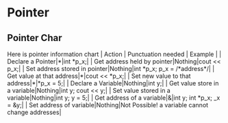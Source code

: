 # Pointer
## Pointer Char
Here is pointer information chart
| Action | Punctuation needed | Example |
| Declare a Pointer|\*|int \*p\_x;|
| Get address held by pointer|Nothing|cout << p\_x;|
| Set address stored in pointer|Nothing|int \*p\_x; p\_x = /\*address\*/|
| Get value at that address|\*|cout << \*p\_x;|
| Set new value to that address|\*|\*p\_x = 5;|
| Declare a Variable|Nothing|int y;|
| Get value store in a variable|Nothing|int y; cout << y;|
| Set value stored in a variable|Nothing|int y; y = 5;|
| Get address of a variable|&|int y; int \*p\_x; \_x = &y;|
| Set address of variable|Nothing|Not Possible! a variable cannot change addresses|

